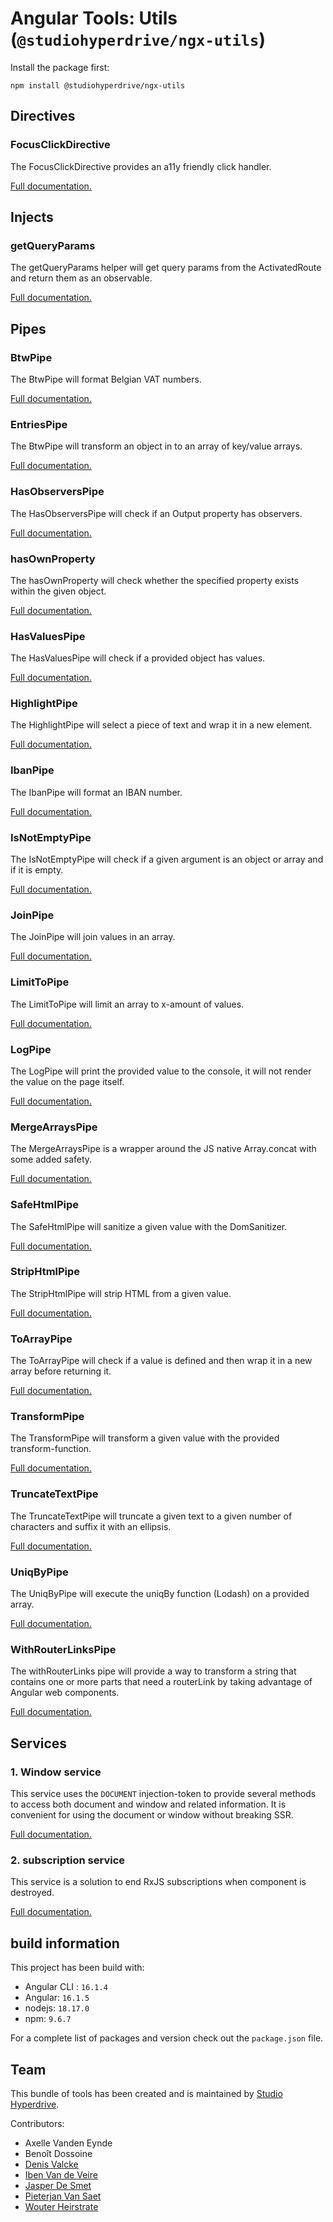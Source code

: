 # Angular Tools: Utils (`@studiohyperdrive/ngx-utils`)

Install the package first:
```shell
npm install @studiohyperdrive/ngx-utils
```
## Directives
### FocusClickDirective
The FocusClickDirective provides an a11y friendly click handler.

[Full documentation.](src/lib/directives/focus-click/focus-click.directive.md)

## Injects
### getQueryParams
The getQueryParams helper will get query params from the ActivatedRoute and return them as an observable.

[Full documentation.](src/lib/injects/query-params/query-params.inject.md)

## Pipes
### BtwPipe
The BtwPipe will format Belgian VAT numbers.

[Full documentation.](src/lib/pipes/btw/btw.pipe.md)

### EntriesPipe

The BtwPipe will transform an object in to an array of key/value arrays.

[Full documentation.](src/lib/pipes/entries/entries.pipe.md)

### HasObserversPipe

The HasObserversPipe will check if an Output property has observers.

[Full documentation.](src/lib/pipes/has-observers/has-observers.pipe.md)

### hasOwnProperty

The hasOwnProperty will check whether the specified property exists within the given object.

[Full documentation.](src/lib/pipes/has-own-property/has-own-property.pipe.md)

### HasValuesPipe

The HasValuesPipe will check if a provided object has values.

[Full documentation.](src/lib/pipes/has-values/has-values.pipe.md)

### HighlightPipe

The HighlightPipe will select a piece of text and wrap it in a new element.

[Full documentation.](src/lib/pipes/highlight/highlight.pipe.md)

### IbanPipe

The IbanPipe will format an IBAN number.

[Full documentation.](src/lib/pipes/iban/iban.pipe.md)

### IsNotEmptyPipe

The IsNotEmptyPipe will check if a given argument is an object or array and if it is empty.

[Full documentation.](src/lib/pipes/is-not-empty/is-not-empty.pipe.md)

### JoinPipe

The JoinPipe will join values in an array.

[Full documentation.](src/lib/pipes/join/join.pipe.md)

### LimitToPipe

The LimitToPipe will limit an array to x-amount of values.

[Full documentation.](src/lib/pipes/limit-to/limit-to.pipe.md)

### LogPipe

The LogPipe will print the provided value to the console, it will not render the value on the page itself.

[Full documentation.](src/lib/pipes/log/log.pipe.md)

### MergeArraysPipe

The MergeArraysPipe is a wrapper around the JS native Array.concat with some added safety.

[Full documentation.](src/lib/pipes/merge-arrays/merge-arrays.pipe.md)

### SafeHtmlPipe

The SafeHtmlPipe will sanitize a given value with the DomSanitizer.

[Full documentation.](src/lib/pipes/safe-html/safe-html.pipe.md)

### StripHtmlPipe

The StripHtmlPipe will strip HTML from a given value.

[Full documentation.](src/lib/pipes/strip-html/strip-html.pipe.md)

### ToArrayPipe

The ToArrayPipe will check if a value is defined and then wrap it in a new array before returning it.

[Full documentation.](src/lib/pipes/to-array/to-array.pipe.md)

### TransformPipe

The TransformPipe will transform a given value with the provided transform-function.

[Full documentation.](src/lib/pipes/transform/transform.pipe.md)

### TruncateTextPipe

The TruncateTextPipe will truncate a given text to a given number of characters and suffix it with an ellipsis.

[Full documentation.](src/lib/pipes/truncate-text/truncate-text.pipe.md)

### UniqByPipe

The UniqByPipe will execute the uniqBy function (Lodash) on a provided array.

[Full documentation.](src/lib/pipes/truncate-text/truncate-text.pipe.md)

### WithRouterLinksPipe

The withRouterLinks pipe will provide a way to transform a string that contains one or more parts that need a routerLink by taking advantage of Angular web components.

[Full documentation.](src/lib/pipes/with-router-links/with-router-links.md)

## Services
### 1. Window service
This service uses the `DOCUMENT` injection-token to provide several methods to access both document and window and related information.
It is convenient for using the document or window without breaking SSR.

[Full documentation.](src/lib/services/window-service/window.service.md)

### 2. subscription service
This service is a solution to end RxJS subscriptions when component is destroyed.

[Full documentation.](src/lib/services/subscription-service/subscription.service.md)

## build information
This project has been build with:
- Angular CLI : `16.1.4`
- Angular: `16.1.5`
- nodejs: `18.17.0`
- npm: `9.6.7`

For a complete list of packages and version check out the `package.json` file.

## Team

This bundle of tools has been created and is maintained by [Studio Hyperdrive](https://studiohyperdrive.be).

Contributors:
- Axelle Vanden Eynde
- Benoît Dossoine
- [Denis Valcke](https://github.com/DenisValcke)
- [Iben Van de Veire](https://github.com/IbenTesara)
- [Jasper De Smet](https://github.com/jsprds)
- [Pieterjan Van Saet](https://github.com/HybridFox)
- [Wouter Heirstrate](https://github.com/WHeirstrate)
